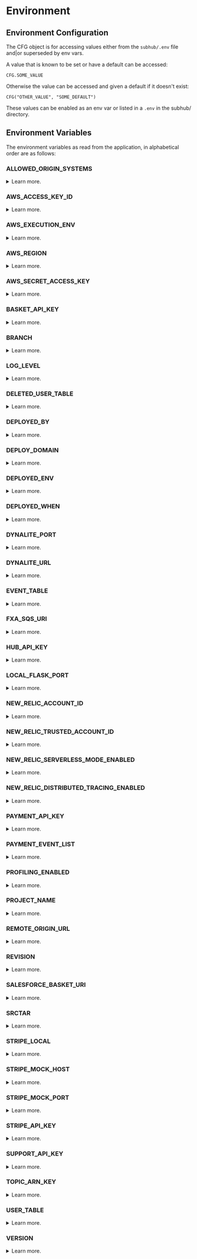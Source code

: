 # Environment

## Environment Configuration

The CFG object is for accessing values either from the `subhub/.env` file and|or superseded by env vars.

A value that is known to be set or have a default can be accessed:

```
CFG.SOME_VALUE
```

Otherwise the value can be accessed and given a default if it doesn't exist:

```
CFG("OTHER_VALUE", "SOME_DEFAULT")
```

These values can be enabled as an env var or listed in a `.env` in the subhub/ directory.

## Environment Variables

The environment variables as read from the application, in alphabetical order are as follows:

### ALLOWED_ORIGIN_SYSTEMS
<details>
  <summary>Learn more.</summary>

  #### Allowed Origin Systems

  This list of values provides SubHub with a way of identifying the originating sending system,
  this was developed as a way of pre-planning for future SubHub customers.

</details>

### AWS_ACCESS_KEY_ID
<details>
  <summary>Learn more.</summary>

  #### AWS Access Key Identifier (ID)

  From reference 1,

  ```
  Access keys consist of two parts: an access key ID (for example, AKIAIOSFODNN7EXAMPLE) and a secret access key (for example, wJalrXUtnFEMI/K7MDENG/bPxRfiCYEXAMPLEKEY). You use access keys to sign programmatic requests that you make to AWS if you use AWS CLI commands (using the SDKs) or using AWS API operations
  ```

  ##### References
  1. [Access Keys (Access Key ID and Secret Access Key) ](https://docs.aws.amazon.com/general/latest/gr/aws-sec-cred-types.html#access-keys-and-secret-access-keys)

</details>

### AWS_EXECUTION_ENV
<details>
  <summary>Learn more.</summary>

  #### Amazon Web Services Execution Environment

</details>

### AWS_REGION
<details>
  <summary>Learn more.</summary>

  #### Amazon Web Services (AWS) Region

  From reference 1,

  ```
  Amazon EC2 is hosted in multiple locations world-wide. These locations are composed of Regions and Availability Zones. Each Region is a separate geographic area. Each Region has multiple, isolated locations known as Availability Zones.
  ```

  ##### References
  1. [Regions and Availability Zones](https://docs.aws.amazon.com/AWSEC2/latest/UserGuide/using-regions-availability-zones.html)
  1. [Available Regions](https://docs.aws.amazon.com/AWSEC2/latest/UserGuide/using-regions-availability-zones.html#concepts-available-regions)

</details>

### AWS_SECRET_ACCESS_KEY
<details>
  <summary>Learn more.</summary>

  #### Amazon Web Services Secret Access Key

  From reference 1,

  ```
  Access keys consist of two parts: an access key ID (for example, AKIAIOSFODNN7EXAMPLE) and a secret access key (for example, wJalrXUtnFEMI/K7MDENG/bPxRfiCYEXAMPLEKEY). You use access keys to sign programmatic requests that you make to AWS if you use AWS CLI commands (using the SDKs) or using AWS API operations
  ```

  ##### References
  1. [Access Keys (Access Key ID and Secret Access Key) ](https://docs.aws.amazon.com/general/latest/gr/aws-sec-cred-types.html#access-keys-and-secret-access-keys)

</details>

### BASKET_API_KEY
<details>
  <summary>Learn more.</summary>

  #### Basket Application Programming Interface (API) Key

  Valid API Key issued to SubHub to authenticate in API calls to the Mozilla Basket service.

</details>

### BRANCH
<details>
  <summary>Learn more.</summary>

  #### Version Control System (VCS) branch

  This is the branch name of the deployed code.  Should be available locally as well as when deployed to AWS Lambda.

</details>

### LOG_LEVEL
<details>
  <summary>Learn more.</summary>

  #### Log level of the application

  From reference 2,

  ```
  When you set a logging level in Python using the standard module, you’re telling the library you want to handle all events from that level on up. If you set the log level to INFO, it will include NOTSET, DEBUG, and INFO messages.
  ```

  ##### References
  1. [Python Logging Levels](https://docs.python.org/3/library/logging.html#logging-levels)
  2. [Ultimate Guide to Logging](https://www.loggly.com/ultimate-guide/python-logging-basics/)

</details>

### DELETED_USER_TABLE
<details>
  <summary>Learn more.</summary>

  #### Amazon Web Services, DynamoDB Users Table

  This environment variable is used for the sub and hub applications for the curation of users that have
  been deleted from the applications.  It is defaulted if not specified.  This is the common use case for
  local testing with `doit local`.

</details>

### DEPLOYED_BY
<details>
  <summary>Learn more.</summary>

  #### The name of the entity to deploy the environment.

  Ideally this would not be a human and done by a system such as a continuous deployment
  service such as TravisCI, CircleCI, or Jenkins.

</details>

### DEPLOY_DOMAIN
<details>
  <summary>Learn more.</summary>

  #### The domain entry of the deployed environment.

</details>

### DEPLOYED_ENV
<details>
  <summary>Learn more.</summary>

  #### DEPLOYED_ENV

  The deployment environment is determined by the branch name:
  - master: `prod`
  - stage/*: `stage`
  - qa/*: `qa`
  - *: `dev`

  There is a dev and fab environment available as well.  The determination of how this works in those
  cases is left open for future refinement.

</details>

### DEPLOYED_WHEN
<details>
  <summary>Learn more.</summary>

  #### DEPLOYED_WHEN

  This value provides the timestamp for when the application was deployed.

</details>


### DYNALITE_PORT
<details>
  <summary>Learn more.</summary>

   #### DYNALITE_PORT

   This value is used only when running `dynalite` locally.  Defaults to `8000`.

</details>

### DYNALITE_URL
<details>
  <summary>Learn more.</summary>

   #### DYNALITE_URL

   This configuration value is the fully qualified uniform resource
   locator (URL) for a dockerized instance of an API vending the
   AWS DynamDB interface.

</details>

### EVENT_TABLE
<details>
  <summary>Learn more.</summary>

  #### EVENT_TABLE

  This environment variable sets the name of the Amazon DynamoDB events table that is used by the hub
  application.  It is defaulted if not specified.  This is the common use case for
  local testing with `doit local`.

</details>

### FXA_SQS_URI
<details>
  <summary>Learn more.</summary>


</details>

### HUB_API_KEY
<details>
  <summary>Learn more.</summary>

  #### HUB_API_KEY

  API Key issued from Stripe to identify and validate calls originated from Stripe.

</details>

### LOCAL_FLASK_PORT
<details>
  <summary>Learn more.</summary>

  #### Flask server, local port

  This value is used only when running the `subhub` flask app locally.  It is defaulted to port, `5000`.

</details>

### NEW_RELIC_ACCOUNT_ID
<details>
  <summary>Learn more.</summary>


</details>

### NEW_RELIC_TRUSTED_ACCOUNT_ID
<details>
  <summary>Learn more.</summary>


</details>

### NEW_RELIC_SERVERLESS_MODE_ENABLED
<details>
  <summary>Learn more.</summary>


</details>

### NEW_RELIC_DISTRIBUTED_TRACING_ENABLED
<details>
  <summary>Learn more.</summary>


</details>

### PAYMENT_API_KEY
<details>
  <summary>Learn more.</summary>

  #### PAYMENT_API_KEY

  API Key issued to SubHub customers to authenticate transactions incoming to SubHub.


</details>

### PAYMENT_EVENT_LIST
<details>
  <summary>Learn more.</summary>

  #### PAYMENT_API_KEY

  List of Stripe webhook events that will be monitored by SubHub.  To be monitored
  by SubHub, the event must be in this list otherwise it will not be listened for by hub.

</details>

### PROFILING_ENABLED
<details>
  <summary>Learn more.</summary>

  #### PROFILING_ENABLED

  This is a Boolean flag to indicate if profiling is enabled in the application.

</details>

### PROJECT_NAME
<details>
  <summary>Learn more.</summary>

  #### PROJECT_NAME

  This is the project's name, `subhub`, as determined by the second part of the reposlug `mozilla/subhub`.

</details>

### REMOTE_ORIGIN_URL
<details>
  <summary>Learn more.</summary>

  #### REMOTE_ORIGIN_URL

  This is the git remote origin URL of the repository that you are presently in.

</details>

### REVISION
<details>
  <summary>Learn more.</summary>

  #### REVISION

  This is the 40 digit sha1 commit hash for the deployed code.  This is available in the git repo as well as
  when deployed to AWS Lambda.

</details>

### SALESFORCE_BASKET_URI
<details>
  <summary>Learn more.</summary>

  #### SALESFORCE_BASKET_URI

  A URL to send customer data to Mozilla Basket service.

</details>

### SRCTAR
<details>
  <summary>Learn more.</summary>


</details>

### STRIPE_LOCAL
<details>
  <summary>Learn more.</summary>


</details>

### STRIPE_MOCK_HOST
<details>
  <summary>Learn more.</summary>


</details>

### STRIPE_MOCK_PORT
<details>
  <summary>Learn more.</summary>


</details>

### STRIPE_API_KEY
<details>
  <summary>Learn more.</summary>

  #### Stripe API Key

  This value is used for production deployments as well as testing (testing key).

</details>

### SUPPORT_API_KEY
<details>
  <summary>Learn more.</summary>

  #### SUPPORT_API_KEY

  This is the support api key.  Defaults to `fake_support_api_key`

</details>

### TOPIC_ARN_KEY
<details>
  <summary>Learn more.</summary>


</details>

### USER_TABLE
<details>
  <summary>Learn more.</summary>

  #### Amazon Web Services (AWS) DynamoDB, Users Table

  This is the name of the table to be created in `dynamodb`.  It is defaulted if not specified.  This is
  the common use case for local testing with `doit local`.

</details>

### VERSION
<details>
  <summary>Learn more.</summary>

  #### Application Version

  This is the `git describe --abbrev=7` value, useful for describing the code version.  This is available in the
  git repo as well as when deployed to AWS Lambda.

</details>
